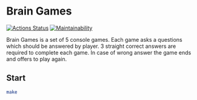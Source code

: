 # Brain Games

[![Actions Status](https://github.com/shamshaev/java-project-61/actions/workflows/hexlet-check.yml/badge.svg)](https://github.com/shamshaev/java-project-61/actions)
[![Maintainability](https://api.codeclimate.com/v1/badges/3844ba1e2b77d9e5ceda/maintainability)](https://codeclimate.com/github/shamshaev/java-project-61/maintainability)

Brain Games is a set of 5 console games. Each game asks a questions which should be answered by player. 3 straight correct answers are required to complete each game. In case of wrong answer the game ends and offers to play again.

## Start

```bash
make
```

<!--
https://asciinema.org/a/4veZIYDCGL1zR9MQalgbEsLAP
https://asciinema.org/a/p1sHBdVofOBo1Q4qHiMfEtOjv
https://asciinema.org/a/qgLZL4BantvD2JKKscdx7psu6
https://asciinema.org/a/3Ca8TFyJ8kDNLsyNLNsOP5XXi
https://asciinema.org/a/V5iUctzLxD4jlHxMgLnW50O2J
-->
